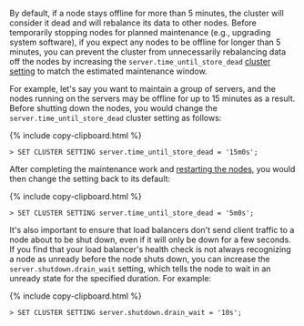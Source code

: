 By default, if a node stays offline for more than 5 minutes, the cluster will consider it dead and will rebalance its data to other nodes. Before temporarily stopping nodes for planned maintenance (e.g., upgrading system software), if you expect any nodes to be offline for longer than 5 minutes, you can prevent the cluster from unnecessarily rebalancing data off the nodes by increasing the `server.time_until_store_dead` [cluster setting](cluster-settings.html) to match the estimated maintenance window.

For example, let's say you want to maintain a group of servers, and the nodes running on the servers may be offline for up to 15 minutes as a result. Before shutting down the nodes, you would change the `server.time_until_store_dead` cluster setting as follows:

{% include copy-clipboard.html %}
~~~ sql?nofmt
> SET CLUSTER SETTING server.time_until_store_dead = '15m0s';
~~~

After completing the maintenance work and [restarting the nodes](start-a-node.html), you would then change the setting back to its default:

{% include copy-clipboard.html %}
~~~ sql?nofmt
> SET CLUSTER SETTING server.time_until_store_dead = '5m0s';
~~~

It's also important to ensure that load balancers don't send client traffic to a node about to be shut down, even if it will only be down for a few seconds. If you find that your load balancer's health check is not always recognizing a node as unready before the node shuts down, you can increase the `server.shutdown.drain_wait` setting, which tells the node to wait in an unready state for the specified duration. For example:

{% include copy-clipboard.html %}
 ~~~ sql?nofmt
 > SET CLUSTER SETTING server.shutdown.drain_wait = '10s';
 ~~~
